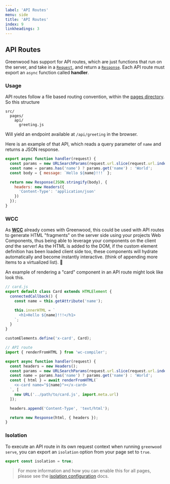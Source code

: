 ```yaml
---
label: 'API Routes'
menu: side
title: 'API Routes'
index: 9
linkheadings: 3
---
```


## API Routes

Greenwood has support for API routes, which are just functions that run on the server, and take in a [`Request`](https://developer.mozilla.org/en-US/docs/Web/API/Request), and return a [`Response`](https://developer.mozilla.org/en-US/docs/Web/API/Response).  Each API route must export an `async` function called **handler**.

### Usage

API routes follow a file based routing convention, within the [pages directory](/docs/layouts/#pages).  So this structure
```shell
src/
  pages/
    api/
      greeting.js
```

Will yield an endpoint available at `/api/greeting` in the browser.

Here is an example of that API, which reads a query parameter of `name` and returns a JSON response.

```js
export async function handler(request) {
  const params = new URLSearchParams(request.url.slice(request.url.indexOf('?')));
  const name = params.has('name') ? params.get('name') : 'World';
  const body = { message: `Hello ${name}!!!` };

  return new Response(JSON.stringify(body), {
    headers: new Headers({
      'Content-Type': 'application/json'
    })
  });
}
```

### WCC

As [**WCC**](https://github.com/ProjectEvergreen/wcc) already comes with Greenwood, this could be used with API routes to generate HTML "fragments" on the server side using your projects Web Components, thus being able to leverage your components on the client _and_ the server!  As the HTML is added to the DOM, if the custom element definition has been loaded client side too, these components will hydrate automatically and become instantly interactive.  (think of appending more items to a virtualized list).  🚀

An example of rendering a "card" component in an API route might look like look this.
```js
// card.js
export default class Card extends HTMLElement {
  connectedCallback() {
    const name = this.getAttribute('name');

    this.innerHTML = `
      <h1>Hello ${name}!!!</h1>
    `;
  }
}

customElements.define('x-card', Card);
```

```js
// API route
import { renderFromHTML } from 'wc-compiler';

export async function handler(request) {
  const headers = new Headers();
  const params = new URLSearchParams(request.url.slice(request.url.indexOf('?')));
  const name = params.has('name') ? params.get('name') : 'World';
  const { html } = await renderFromHTML(`
    <x-card name="${name}"></x-card>
  `, [
    new URL('../path/to/card.js', import.meta.url)
  ]);

  headers.append('Content-Type', 'text/html');

  return new Response(html, { headers });
}
```

### Isolation

To execute an API route in its own request context when running `greenwood serve`, you can export an `isolation` option from your page set to `true`.

```js
export const isolation = true;
```

> For more information and how you can enable this for all pages, please see the [isolation configuration](/docs/configuration/#isolation) docs.